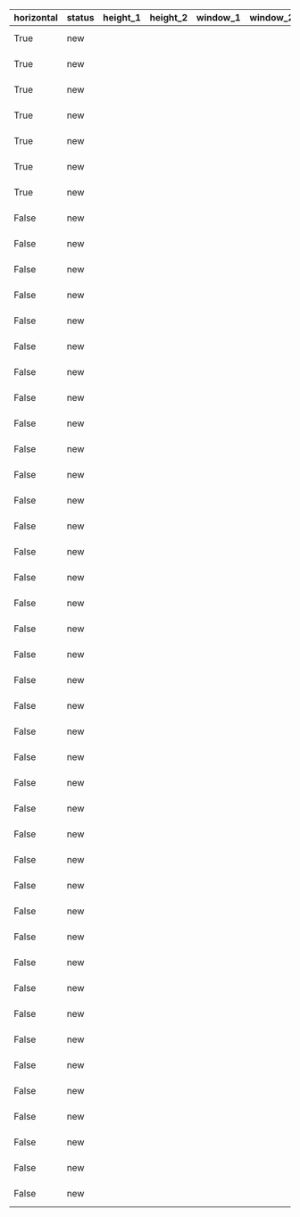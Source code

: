 | horizontal | status | height_1 | height_2 | window_1 | window_2 | door | room_0         | room_1         | room_2     | room_3 | x   | y  | symbols                                                    |
| :----------| :------| :--------| :--------| :--------| :--------| :----| :--------------| :--------------| :----------| :------| :---| :--| :--------------------------------------------------------- |
| True       | new    |          |          |          |          |      | NENE NOOK      |                |            |        | 0   | 0  | ╔═════───────────────────────────────═══════╗              |
| True       | new    |          |          |          |          |      | NENE NOOK      | MASTER BEDROOM |            |        | 44  | 7  | ╠═══════────────────────────────────────────────════════╗  |
| True       | new    |          |          |          |          |      | MASTER BEDROOM |                |            |        | 99  | 16 | ═╣                                                         |
| True       | new    |          |          |          |          |      | NENE NOOK      | MASTER BEDROOM | BEN CLOSET |        | 0   | 30 | ╠═══════════════════════════════════════════╣              |
| True       | new    |          |          |          |          |      | MASTER BEDROOM |                |            |        | 99  | 31 | ═╣                                                         |
| True       | new    |          |          |          |          |      | MASTER BEDROOM | BEN CLOSET     |            |        | 44  | 39 | ╠══════════════════════▤▤▤▤▤▤▤▤▤▤▤▤▤▤▤▤▤▤▤▤▤▤▤▤═════════╝  |
| True       | new    |          |          |          |          |      | BEN CLOSET     |                |            |        | 0   | 50 | ╚▤▤▤▤▤▤▤▤▤▤▤▤═══════════════════════════════╝              |
| False      | new    |          |          |          |          |      | NENE NOOK      | BEN CLOSET     |            |        | 0   | 0  | ╔║║║║║║║║██████║║║║║║║║║║║║║║║╠║║║║║║║║║║║║║║║║███╚        |
| False      | new    |          |          |          |          |      | BEN CLOSET     |                |            |        | 1   | 50 | ▤                                                          |
| False      | new    |          |          |          |          |      | BEN CLOSET     |                |            |        | 2   | 50 | ▤                                                          |
| False      | new    |          |          |          |          |      | BEN CLOSET     |                |            |        | 3   | 50 | ▤                                                          |
| False      | new    |          |          |          |          |      | BEN CLOSET     |                |            |        | 4   | 50 | ▤                                                          |
| False      | new    |          |          |          |          |      | BEN CLOSET     |                |            |        | 5   | 50 | ▤                                                          |
| False      | new    |          |          |          |          |      | BEN CLOSET     |                |            |        | 6   | 50 | ▤                                                          |
| False      | new    |          |          |          |          |      | BEN CLOSET     |                |            |        | 7   | 50 | ▤                                                          |
| False      | new    |          |          |          |          |      | BEN CLOSET     |                |            |        | 8   | 50 | ▤                                                          |
| False      | new    |          |          |          |          |      | BEN CLOSET     |                |            |        | 9   | 50 | ▤                                                          |
| False      | new    |          |          |          |          |      | BEN CLOSET     |                |            |        | 10  | 50 | ▤                                                          |
| False      | new    |          |          |          |          |      | BEN CLOSET     |                |            |        | 11  | 50 | ▤                                                          |
| False      | new    |          |          |          |          |      | BEN CLOSET     |                |            |        | 12  | 50 | ▤                                                          |
| False      | new    |          |          |          |          |      | NENE NOOK      | MASTER BEDROOM | BEN CLOSET |        | 44  | 0  | ╗║║║║║║╠║██████║║║║║║║║║║║║║║║╣║║██████╠║║║║║║║║║║╝        |
| False      | new    |          |          |          |          |      | MASTER BEDROOM |                |            |        | 67  | 39 | ▤                                                          |
| False      | new    |          |          |          |          |      | MASTER BEDROOM |                |            |        | 68  | 39 | ▤                                                          |
| False      | new    |          |          |          |          |      | MASTER BEDROOM |                |            |        | 69  | 39 | ▤                                                          |
| False      | new    |          |          |          |          |      | MASTER BEDROOM |                |            |        | 70  | 39 | ▤                                                          |
| False      | new    |          |          |          |          |      | MASTER BEDROOM |                |            |        | 71  | 39 | ▤                                                          |
| False      | new    |          |          |          |          |      | MASTER BEDROOM |                |            |        | 72  | 39 | ▤                                                          |
| False      | new    |          |          |          |          |      | MASTER BEDROOM |                |            |        | 73  | 39 | ▤                                                          |
| False      | new    |          |          |          |          |      | MASTER BEDROOM |                |            |        | 74  | 39 | ▤                                                          |
| False      | new    |          |          |          |          |      | MASTER BEDROOM |                |            |        | 75  | 39 | ▤                                                          |
| False      | new    |          |          |          |          |      | MASTER BEDROOM |                |            |        | 76  | 39 | ▤                                                          |
| False      | new    |          |          |          |          |      | MASTER BEDROOM |                |            |        | 77  | 39 | ▤                                                          |
| False      | new    |          |          |          |          |      | MASTER BEDROOM |                |            |        | 78  | 39 | ▤                                                          |
| False      | new    |          |          |          |          |      | MASTER BEDROOM |                |            |        | 79  | 39 | ▤                                                          |
| False      | new    |          |          |          |          |      | MASTER BEDROOM |                |            |        | 80  | 39 | ▤                                                          |
| False      | new    |          |          |          |          |      | MASTER BEDROOM |                |            |        | 81  | 39 | ▤                                                          |
| False      | new    |          |          |          |          |      | MASTER BEDROOM |                |            |        | 82  | 39 | ▤                                                          |
| False      | new    |          |          |          |          |      | MASTER BEDROOM |                |            |        | 83  | 39 | ▤                                                          |
| False      | new    |          |          |          |          |      | MASTER BEDROOM |                |            |        | 84  | 39 | ▤                                                          |
| False      | new    |          |          |          |          |      | MASTER BEDROOM |                |            |        | 85  | 39 | ▤                                                          |
| False      | new    |          |          |          |          |      | MASTER BEDROOM |                |            |        | 86  | 39 | ▤                                                          |
| False      | new    |          |          |          |          |      | MASTER BEDROOM |                |            |        | 87  | 39 | ▤                                                          |
| False      | new    |          |          |          |          |      | MASTER BEDROOM |                |            |        | 88  | 39 | ▤                                                          |
| False      | new    |          |          |          |          |      | MASTER BEDROOM |                |            |        | 89  | 39 | ▤                                                          |
| False      | new    |          |          |          |          |      | MASTER BEDROOM |                |            |        | 90  | 39 | ▤                                                          |
| False      | new    |          |          |          |          |      | MASTER BEDROOM |                |            |        | 100 | 7  | ╗║║║║║║║║╣││││││││││││││╣║║║║║║║╝                          |